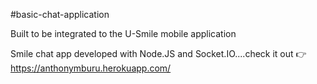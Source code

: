 #basic-chat-application

Built to be integrated to the U-Smile mobile application 

Smile chat app developed with Node.JS and Socket.IO....check it out 👉 https://anthonymburu.herokuapp.com/

